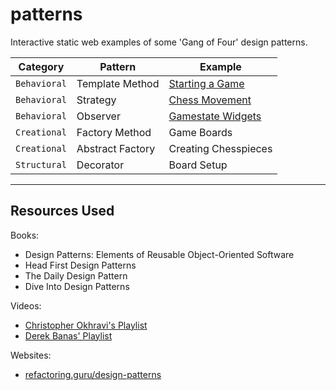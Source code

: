 # patterns

Interactive static web examples of some 'Gang of Four' design patterns.

| Category | Pattern | Example |
| ----- | ----- | ----- |
| ```Behavioral``` | Template Method | [Starting a Game](/Dart/template-method/README.md) |
| ```Behavioral``` | Strategy | [Chess Movement](/Dart/strategy/README.md) |
| ```Behavioral``` | Observer | [Gamestate Widgets](/Dart/observer/README.md) |
| ```Creational``` | Factory Method | Game Boards |
| ```Creational``` | Abstract Factory | Creating Chesspieces |
| ```Structural``` | Decorator | Board Setup |

-----

## Resources Used

Books:

- Design Patterns: Elements of Reusable Object-Oriented Software
- Head First Design Patterns
- The Daily Design Pattern
- Dive Into Design Patterns

Videos:

- [Christopher Okhravi's Playlist](https://www.youtube.com/playlist?list=PLrhzvIcii6GNjpARdnO4ueTUAVR9eMBpc)
- [Derek Banas' Playlist](https://www.youtube.com/playlist?list=PLF206E906175C7E07)


Websites:

- [refactoring.guru/design-patterns](https://refactoring.guru/design-patterns)

